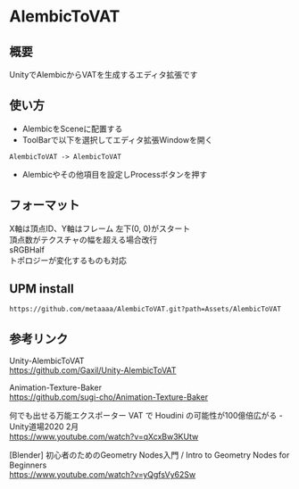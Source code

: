 # AlembicToVAT

## 概要
UnityでAlembicからVATを生成するエディタ拡張です

## 使い方
* AlembicをSceneに配置する
* ToolBarで以下を選択してエディタ拡張Windowを開く
```
AlembicToVAT -> AlembicToVAT 
```
* Alembicやその他項目を設定しProcessボタンを押す

## フォーマット
X軸は頂点ID、Y軸はフレーム 左下(0, 0)がスタート<br>
頂点数がテクスチャの幅を超える場合改行<br>
sRGBHalf <br>
トポロジーが変化するものも対応 <br>

## UPM install
```
https://github.com/metaaaa/AlembicToVAT.git?path=Assets/AlembicToVAT
```

## 参考リンク

Unity-AlembicToVAT<br>
https://github.com/Gaxil/Unity-AlembicToVAT

Animation-Texture-Baker<br>
https://github.com/sugi-cho/Animation-Texture-Baker

何でも出せる万能エクスポーター VAT で Houdini の可能性が100億倍広がる - Unity道場2020 2月<br>
https://www.youtube.com/watch?v=qXcxBw3KUtw

[Blender] 初心者のためのGeometry Nodes入門 / Intro to Geometry Nodes for Beginners <br>
https://www.youtube.com/watch?v=yQgfsVy62Sw
